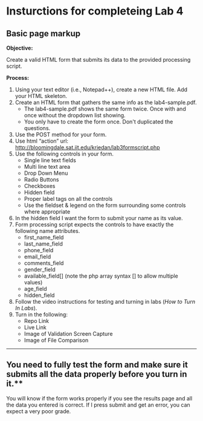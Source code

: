 # Insturctions for completeing Lab 4 
## Basic page markup

**Objective:**

Create a valid HTML form that submits its data to the provided processing script. 

**Process:**
1. Using your text editor (i.e., Notepad++), create a new HTML file. Add your HTML skeleton. 
1. Create an HTML form that gathers the same info as the lab4-sample.pdf.
    * The lab4-sample.pdf shows the same form twice. Once with and once without the dropdown list showing.
    * You only have to create the form once. Don't duplicated the questions. 
1. Use the POST method for your form.
1. Use html “action” url: http://bloomingdale.sat.iit.edu/kriedan/lab3formscript.php
1. Use the following controls in your form.
    * Single line text fields
    * Multi line text area
    * Drop Down Menu
    * Radio Buttons
    * Checkboxes
    * Hidden field
    * Proper label tags on all the controls
    * Use the fieldset & legend on the form surrounding some controls where appropriate
1. In the hidden field I want the form to submit your name as its value.
1. Form processing script expects the controls to have exactly the following name attributes.
    * first_name_field
    * last_name_field
    * phone_field
    * email_field
    * comments_field
    * gender_field
    * available_field[] (note the php array syntax [] to allow multiple values)
    * age_field
    * hidden_field
1. Follow the video instructions for testing and turning in labs (*How to Turn In Labs*). 
1. Turn in the following:
    * Repo Link
    * Live Link
    * Image of Validation Screen Capture
    * Image of File Comparison
***
## You need to fully test the form and make sure it submits all the data properly before you turn in it.**
You will know if the form works properly if you see the results page and all the data you entered is correct. If I press submit and get an error, you can expect a very poor grade.
  


